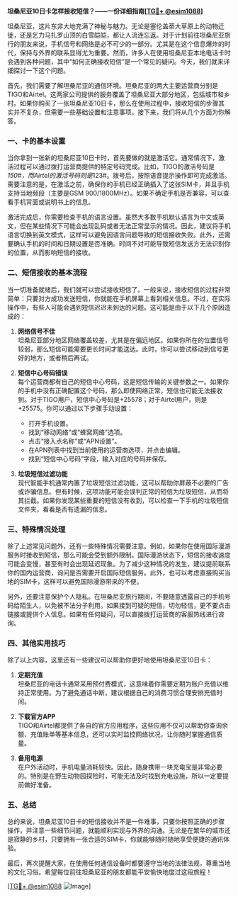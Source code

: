 **坦桑尼亚10日卡怎样接收短信？——一份详细指南[[TG💪+ @esim1088](https://t.me/s/esim1088)]**

坦桑尼亚，这片东非大地充满了神秘与魅力。无论是塞伦盖蒂大草原上的动物迁徙，还是乞力马扎罗山顶的白雪皑皑，都让人流连忘返。对于计划前往坦桑尼亚旅行的朋友来说，手机信号和网络是必不可少的一部分。尤其是在这个信息爆炸的时代，保持与外界的联系显得尤为重要。然而，许多人在使用坦桑尼亚本地电话卡时会遇到各种问题，其中“如何正确接收短信”是一个常见的疑问。今天，我们就来详细探讨一下这个问题。

首先，我们需要了解坦桑尼亚的通信环境。坦桑尼亚的两大主要运营商分别是TIGO和Airtel。这两家公司提供的服务覆盖了坦桑尼亚大部分地区，包括城市和乡村。如果你购买了一张坦桑尼亚10日卡，那么在使用过程中，接收短信的步骤其实并不复杂，但需要一些基础设置和注意事项。接下来，我们将从几个方面为你解答。

### **一、卡的基本设置**

当你拿到一张新的坦桑尼亚10日卡时，首先要做的就是激活它。通常情况下，激活过程可以通过拨打运营商提供的特定号码完成。比如，TIGO的激活号码是*150#，而Airtel的激活号码则是*123#。拨号后，按照语音提示操作即可完成激活。需要注意的是，在激活之前，确保你的手机已经正确插入了这张SIM卡，并且手机支持当地频段（主要是GSM 900/1800MHz）。如果不确定手机是否兼容，可以查看手机背面或说明书上的信息。

激活完成后，你需要检查手机的语言设置。虽然大多数手机默认语言为中文或英文，但在某些情况下可能会出现乱码或者无法正常显示的情况。因此，建议将手机语言切换到英文模式，这样可以避免因语言问题导致的短信接收失败。此外，还需要确认手机的时间和日期设置是否准确。时间不对可能导致短信发送方无法识别你的位置，从而影响短信的接收。

### **二、短信接收的基本流程**

当一切准备就绪后，我们就可以尝试接收短信了。一般来说，接收短信的过程非常简单：只要对方成功发送短信，你就能在手机屏幕上看到相关信息。不过，在实际操作中，有些人可能会遇到短信迟迟未到达的问题。这可能是由于以下几个原因造成的：

1. **网络信号不佳**  
   坦桑尼亚部分地区网络覆盖较差，尤其是在偏远地区。如果你所在的位置信号较弱，那么短信可能需要更长时间才能送达。此时，你可以尝试移动到信号更好的地方，或者稍后再试。

2. **短信中心号码错误**  
   每个运营商都有自己的短信中心号码，这是短信传输的关键参数之一。如果你的手机中没有正确配置这个号码，那么即使网络正常，短信也可能无法接收到。对于TIGO用户，短信中心号码是+25578；对于Airtel用户，则是+25575。你可以通过以下步骤手动设置：
   - 打开手机设置。
   - 找到“移动网络”或“蜂窝网络”选项。
   - 点击“接入点名称”或“APN设置”。
   - 在APN列表中找到当前使用的运营商选项，并点击编辑。
   - 找到“短信中心号码”字段，输入对应的号码并保存。

3. **垃圾短信过滤功能**  
   现代智能手机通常内置了垃圾短信过滤功能，这可以帮助你屏蔽不必要的广告或诈骗信息。但有时候，这项功能可能会误判正常的短信为垃圾短信，从而将其拦截。如果你发现某些重要的短信没有收到，可以检查一下手机的垃圾短信文件夹，看看是否有遗漏的信息。

### **三、特殊情况处理**

除了上述常见问题外，还有一些特殊情况需要注意。例如，如果你在使用国际漫游服务时接收到短信，那么可能会受到额外限制。国际漫游状态下，短信的接收速度可能会变慢，甚至有时会出现延迟现象。为了减少这种情况的发生，建议提前联系你的国内运营商，询问是否需要开启国际短信服务。此外，也可以考虑直接购买当地的SIM卡，这样可以避免国际漫游带来的不便。

另外，还要注意保护个人隐私。在坦桑尼亚旅行期间，不要随意透露自己的手机号码给陌生人，以免被不法分子利用。如果接到可疑的短信，切勿轻信，更不要点击链接或提供个人信息。如果有任何疑问，可以直接拨打运营商的客服热线进行咨询。

### **四、其他实用技巧**

除了以上内容，这里还有一些建议可以帮助你更好地使用坦桑尼亚10日卡：

1. **定期充值**  
   坦桑尼亚的电话卡通常采用预付费模式，这意味着你需要定期为账户充值以维持正常使用。为了避免通话中断，建议根据自己的消费习惯合理安排充值时间。

2. **下载官方APP**  
   TIGO和Airtel都提供了各自的官方应用程序，这些应用不仅可以帮助你查询余额、充值账单等基本信息，还可以实时监控网络状况，让你随时掌握通信质量。

3. **备用电源**  
   在户外活动时，手机电量消耗较快。因此，随身携带一块充电宝是非常必要的。特别是在野生动物园探险时，可能无法及时找到充电设施，所以一定要提前做好准备。

### **五、总结**

总的来说，坦桑尼亚10日卡的短信接收并不是一件难事，只要你按照正确的步骤操作，并注意一些细节问题，就能顺利实现与外界的沟通。无论是在繁华的城市还是寂静的乡村，只要拥有一张合适的SIM卡，你就能够随时随地享受便捷的通讯体验。

最后，再次提醒大家，在使用任何通信设备时都要遵守当地的法律法规，尊重当地的文化习俗。希望每位前往坦桑尼亚的朋友都能平安愉快地度过这段旅程！

[[TG💪+ @esim1088](https://t.me/s/esim1088) ![Image](https://i.postimg.cc/4NQfJmqS/Snipaste-2025-05-13-00-14-12.png)]